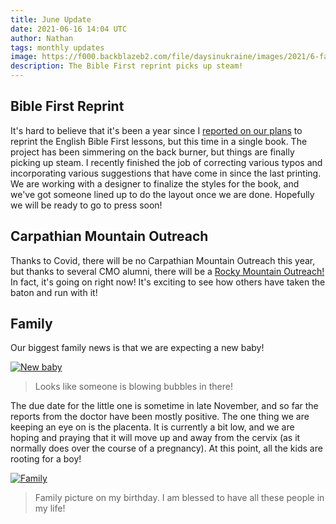 ```yaml
---
title: June Update
date: 2021-06-16 14:04 UTC
author: Nathan
tags: monthly updates
image: https://f000.backblazeb2.com/file/daysinukraine/images/2021/6-family.jpg
description: The Bible First reprint picks up steam!
---
```


## Bible First Reprint

It's hard to believe that it's been a year since I [reported on our plans](https://daysinukraine.com/2020/05/may-update/) to reprint the English Bible First lessons, but this time in a single book. The project has been simmering on the back burner, but things are finally picking up steam. I recently finished the job of correcting various typos and incorporating various suggestions that have come in since the last printing. We are working with a designer to finalize the styles for the book, and we've got someone lined up to do the layout once we are done. Hopefully we will be ready to go to press soon!

## Carpathian Mountain Outreach

Thanks to Covid, there will be no Carpathian Mountain Outreach this year, but thanks to several CMO alumni, there will be a [Rocky Mountain Outreach!](https://www.onwardforchrist.org/rocky-mountain-outreach-2021) In fact, it's going on right now! It's exciting to see how others have taken the baton and run with it!

## Family

Our biggest family news is that we are expecting a new baby!

[![New baby](images/2021/6-new-baby-400w.jpg)](https://f000.backblazeb2.com/file/daysinukraine/images/2021/6-new-baby.jpg)

> Looks like someone is blowing bubbles in there!

The due date for the little one is sometime in late November, and so far the reports from the doctor have been mostly positive. The one thing we are keeping an eye on is the placenta. It is currently a bit low, and we are hoping and praying that it will move up and away from the cervix (as it normally does over the course of a pregnancy). At this point, all the kids are rooting for a boy!

[![Family](images/2021/6-family-400w.jpg)](https://f000.backblazeb2.com/file/daysinukraine/images/2021/6-family.jpg)

> Family picture on my birthday. I am blessed to have all these people in my life!

